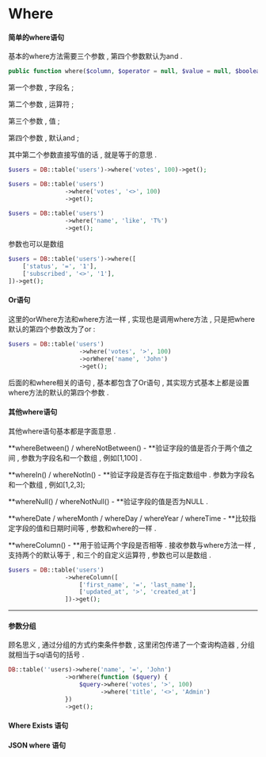 # Where

#### 简单的where语句

基本的where方法需要三个参数 , 第四个参数默认为and .

```php
public function where($column, $operator = null, $value = null, $boolean = 'and')
```

第一个参数 , 字段名 ;

第二个参数 , 运算符 ;

第三个参数 , 值 ;

第四个参数 , 默认and ;

其中第二个参数直接写值的话 , 就是等于的意思 .

```php
$users = DB::table('users')->where('votes', 100)->get();

$users = DB::table('users')
                ->where('votes', '<>', 100)
                ->get();

$users = DB::table('users')
                ->where('name', 'like', 'T%')
                ->get();
```

参数也可以是数组

```php
$users = DB::table('users')->where([
    ['status', '=', '1'],
    ['subscribed', '<>', '1'],
])->get();
```

#### Or语句

这里的orWhere方法和where方法一样 , 实现也是调用where方法 , 只是把where默认的第四个参数改为了or :

```php
$users = DB::table('users')
                    ->where('votes', '>', 100)
                    ->orWhere('name', 'John')
                    ->get();
```

后面的和where相关的语句 , 基本都包含了Or语句 , 其实现方式基本上都是设置where方法的默认的第四个参数 .

#### 其他where语句

其他where语句基本都是字面意思 .

**whereBetween\(\) / whereNotBetween\(\) - **验证字段的值是否介于两个值之间 , 参数为字段名和一个数组 , 例如\[1,100\] .

**whereIn\(\) / whereNotIn\(\) - **验证字段是否存在于指定数组中 . 参数为字段名和一个数组 , 例如\[1,2,3\];

**whereNull\(\) / whereNotNull\(\) - **验证字段的值是否为NULL .

**whereDate / whereMonth / whereDay / whereYear / whereTime - **比较指定字段的值和日期时间等 , 参数和where的一样 .

**whereColumn\(\) - **用于验证两个字段是否相等 . 接收参数与where方法一样 , 支持两个的默认等于 , 和三个的自定义运算符 , 参数也可以是数组 .

```php
$users = DB::table('users')
                ->whereColumn([
                    ['first_name', '=', 'last_name'],
                    ['updated_at', '>', 'created_at']
                ])->get();
```

---

#### 参数分组

顾名思义 , 通过分组的方式约束条件参数 , 这里闭包传递了一个查询构造器 , 分组就相当于sql语句的括号 . 

```php
DB::table(''users)->where('name', '=', 'John')
                ->orWhere(function ($query) {
                    $query->where('votes', '>', 100)
                          ->where('title', '<>', 'Admin')
                })
                ->get();
```

#### Where Exists 语句

#### JSON where 语句



